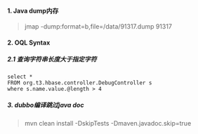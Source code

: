 #### 1. Java dump内存

> jmap -dump:format=b,file=/data/91317.dump 91317

#### 2. OQL Syntax

##### 2.1 查询字符串长度大于指定字符

```
select * 
FROM org.t3.hbase.controller.DebugController s
where s.name.value.@length > 4
```

##### 3. dubbo编译跳过java doc

> mvn clean install -DskipTests -Dmaven.javadoc.skip=true

